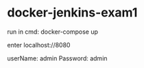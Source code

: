 # docker-jenkins-exam1

run in cmd: docker-compose up

enter localhost://8080

userName: admin Password: admin
